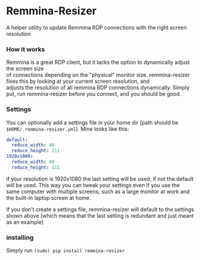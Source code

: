 # Remmina-Resizer

A helper utility to update Remmina RDP connections with the right screen resolution

### How it works
Remmina is a great RDP client, but it lacks the option to dynamically adjust the screen size   
of connections depending on the "physical" monitor size.
remmina-resizer fixes this by looking at your current screen resolution, and   
adjusts the resolution of all remmina RDP connections dynamically.
Simply put, run remmina-resizer before you connect, and you should be good.

### Settings
You can optionally add a settings file in your home dir (path should be `$HOME/.remmina-resizer.yml`). Mine looks like this:   


```yaml
default:
  reduce_width: 40
  reduce_height: 111
1920x1080:
  reduce_width: 40
  reduce_height: 111
```

if your resolution is 1920x1080 the last setting will be used, if not the default will be used.
This way you can tweak your settings even if you use the same computer with multiple screens, such as a large monitor at work and the built-in laptop screen at home.

If you don't create a settings file, remmina-resizer will default to the settings shown above (which means that the last setting is redundant and just meant as an example)

### installing
Simply run `(sudo) pip install remmina-resizer`


